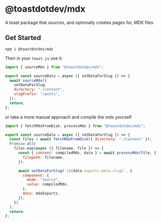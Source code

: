 # @toastdotdev/mdx

A toast package that sources, and optionally creates pages for, MDX files

## Get Started

```shell
npm i @toastdotdev/mdx
```

Then in your `toast.js` use it:

```js
import { sourceMdx } from "@toastdotdev/mdx";

export const sourceData = async ({ setDataForSlug }) => {
  await sourceMdx({
    setDataForSlug,
    directory: "./content",
    slugPrefix: "/posts",
  });
  return;
};
```

or take a more manual approach and compile the mdx yourself

```js
import { fetchMdxFromDisk, processMdx } from "@toastdotdev/mdx";

export const sourceData = async ({ setDataForSlug }) => {
  const files = await fetchMdxFromDisk({ directory: "./content" });
  Promise.all(
    files.map(async ({ filename, file }) => {
      const { content: compiledMdx, data } = await processMdx(file, {
        filepath: filename,
      });

      await setDataForSlug(`/${data.exports.meta.slug}`, {
        component: {
          mode: "source",
          value: compiledMdx,
        },
        data: mdxExports,
      });
    })
  );
  return;
};
```
